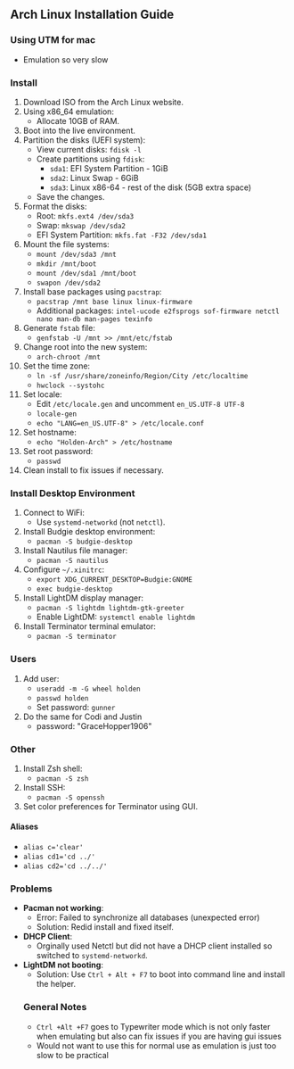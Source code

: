 
<!--
- Using UTM
- Go to ttyl option-control-fn- fkeys
## Install
1. Download ISO from Arch Website
2. Using a x86_64 Emulation 
	1. 10gb of ram
3. Boot into Live Environment
4. Partition the disks
	- I have a UEFI system so I made 3 partitions - Using fdisk
		- view current disks with fdisk -l
		- sda/1 to be boot - EFI System Partition - 1GiB
		- sda/2 to be Swap - Linux Swap - 6GiB
		- sda/3 to be Root - Linux x86-64 - rest of disk - 5Gb for extra space just in case
		- Save the changes 
		- 
1. Format the Disks
	- Root - ext4
	- Swap - mkswap
	- EFI System Partition - 
2. Mount the File Systems!
3. install package using pacstrap (not pacman)
	1. pacstrap -K /mnt base linux linux-firmware
	2. intel-ucode, e2fsprogs, sof-firmware, netctl, nano, man-db, ma-pages, texinfo
4. Create a fstab file
	1. genfstab -U /mnt >> /mnt/etc/fstab
5. chroot into arch
	1. arch-chroot /mnt
6. Set the time zone
7. Set Locale File
8. Set Hostname as Holden-Arch
9. Set Password - HoldenArch
10. Redid everything with a clean install to fix issues


## Install Desktop Environment
- First I needed to connect to wifi
	- Used Systemd-Networkd
	- Not netctl
- Decided to use Budgie for my desktop environment - pacman -S budgie
- Nautilus file manager
- ~/.xinitrc
- LightDM as my Display Manager
- Installed Terminator for a Terminal Emulator
- 

## Users
	'useradd -m -G wheelholden`
	`passwd holden`
PASSWORD: gunner


export XDG_CURRENT_DESKTOP=Budgie:GNOME
exec budgie-desktop
- 

## Other
`pacman -S zsh`
`pacman -S ssh`
Used the preferences on my GUI to set color preferences for terminator - my terminal
#### Alias
- `alias c='clear'
- `alias cd1=' cd ../'
- `alias cd2= 'cd ../../'`
- `

### Problems
- Pacman not working 
	- Failed to synchronize all databases (unexpected error)
	- Redid install and fixed itself
	- 
	- DHCP Client?
		- Didn't have on installed so pivoting to systemd networkd
- I didn't install a helper with LightDM so it wouldn't boot, but I figured out that function control option f7 would boot into command line and installed the helper
-->


## Arch Linux Installation Guide

### Using UTM for mac
- Emulation so very slow

### Install
1. Download ISO from the Arch Linux website.
2. Using x86_64 emulation:
    - Allocate 10GB of RAM.
3. Boot into the live environment.
4. Partition the disks (UEFI system):
    - View current disks: `fdisk -l`
    - Create partitions using `fdisk`:
      - `sda1`: EFI System Partition - 1GiB
      - `sda2`: Linux Swap - 6GiB
      - `sda3`: Linux x86-64 - rest of the disk (5GB extra space)
    - Save the changes.
5. Format the disks:
    - Root: `mkfs.ext4 /dev/sda3`
    - Swap: `mkswap /dev/sda2`
    - EFI System Partition: `mkfs.fat -F32 /dev/sda1`
6. Mount the file systems:
    - `mount /dev/sda3 /mnt`
    - `mkdir /mnt/boot`
    - `mount /dev/sda1 /mnt/boot`
    - `swapon /dev/sda2`
7. Install base packages using `pacstrap`:
    - `pacstrap /mnt base linux linux-firmware`
    - Additional packages: `intel-ucode e2fsprogs sof-firmware netctl nano man-db man-pages texinfo`
8. Generate `fstab` file:
    - `genfstab -U /mnt >> /mnt/etc/fstab`
9. Change root into the new system:
    - `arch-chroot /mnt`
10. Set the time zone:
     - `ln -sf /usr/share/zoneinfo/Region/City /etc/localtime`
     - `hwclock --systohc`
11. Set locale:
     - Edit `/etc/locale.gen` and uncomment `en_US.UTF-8 UTF-8`
     - `locale-gen`
     - `echo "LANG=en_US.UTF-8" > /etc/locale.conf`
12. Set hostname:
     - `echo "Holden-Arch" > /etc/hostname`
13. Set root password:
     - `passwd`
14. Clean install to fix issues if necessary.

### Install Desktop Environment
1. Connect to WiFi:
    - Use `systemd-networkd` (not `netctl`).
2. Install Budgie desktop environment:
    - `pacman -S budgie-desktop`
3. Install Nautilus file manager:
    - `pacman -S nautilus`
4. Configure `~/.xinitrc`:
    - `export XDG_CURRENT_DESKTOP=Budgie:GNOME`
    - `exec budgie-desktop`
5. Install LightDM display manager:
    - `pacman -S lightdm lightdm-gtk-greeter`
    - Enable LightDM: `systemctl enable lightdm`
6. Install Terminator terminal emulator:
    - `pacman -S terminator`

### Users
1. Add user:
    - `useradd -m -G wheel holden`
    - `passwd holden`
    - Set password: `gunner`
2. Do the same for Codi and Justin
    - password: "GraceHopper1906"

### Other
1. Install Zsh shell:
    - `pacman -S zsh`
2. Install SSH:
    - `pacman -S openssh`
3. Set color preferences for Terminator using GUI.


#### Aliases
- `alias c='clear'`
- `alias cd1='cd ../'`
- `alias cd2='cd ../../'`

### Problems
- **Pacman not working**:
  - Error: Failed to synchronize all databases (unexpected error)
  - Solution: Redid install and fixed itself.
- **DHCP Client**:
  - Orginally used Netctl but did not have a DHCP client installed so switched to `systemd-networkd`.
- **LightDM not booting**:
  - Solution: Use `Ctrl + Alt + F7` to boot into command line and install the helper.
  ### General Notes
  - `Ctrl +Alt +F7` goes to Typewriter mode which is not only faster when emulating but also can fix issues if you are having gui issues
  - Would not want to use this for normal use as emulation is just too slow to be practical
